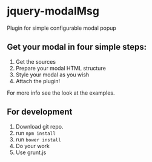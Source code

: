 jquery-modalMsg
===============

Plugin for simple configurable modal popup

## Get your modal in four simple steps:

1. Get the sources
2. Prepare your modal HTML structure
3. Style your modal as you wish
4. Attach the plugin!

For more info see the look at the examples.

## For development

1. Download git repo.
2. run `npm install`
3. run `bower install`
4. Do your work
5. Use grunt.js
